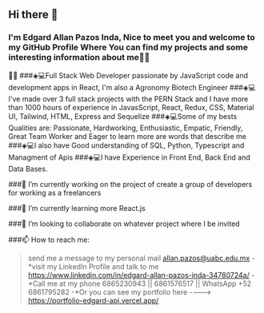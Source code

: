 ## Hi there 👋
### I'm Edgard Allan Pazos Inda, Nice to meet you and welcome to my GitHub Profile Where You can find my projects and some interesting information about me👨‍💻



👨‍💻
###◈💻Full Stack Web Developer passionate by JavaScript code and development apps in React, I'm also a Agronomy Biotech Engineer
###◈💻I've made over 3 full stack projects with the PERN Stack and I have more than 1000 hours of experience in JavasScript, React, Redux, CSS, Material UI, Tailwind, HTML, Express and Sequelize
###◈💻Some of my bests Qualities are: Passionate, Hardworking, Enthusiastic, Empatic, Friendly, Great Team Worker and Eager to learn more are words that describe me
###◈💻I also have Good understanding of SQL, Python, Typescript and Managment of Apis
###◈💻I have Experience in Front End, Back End and Data Bases.

###🔭 I’m currently working on the project of create a group of developers for working as a freelancers

###🌱 I’m currently learning more React.js

###👯 I’m looking to collaborate on whatever project where I be invited
 
###📫 How to reach me: 
 > send me a message to my personal mail allan.pazos@uabc.edu.mx
 -*visit my LinkedIn Profile and talk to me https://www.linkedin.com/in/edgard-allan-pazos-inda-34780724a/
 -*Call me at my phone 6865230943 || 6861576517 || WhatsApp +52 6861795282
 -*Or you can see my portfolio here ----> https://portfolio-edgard-api.vercel.app/
